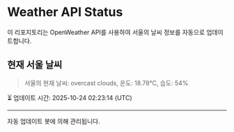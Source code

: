 
# Weather API Status

이 리포지토리는 OpenWeather API를 사용하여 서울의 날씨 정보를 자동으로 업데이트합니다.

## 현재 서울 날씨
> 서울의 현재 날씨: overcast clouds, 온도: 18.78°C, 습도: 54%

⏳ 업데이트 시간: 2025-10-24 02:23:14 (UTC)

---
자동 업데이트 봇에 의해 관리됩니다.
